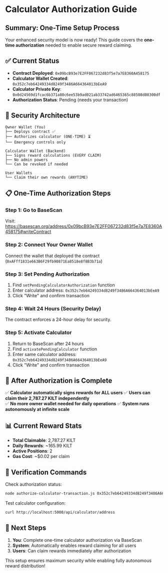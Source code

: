# Calculator Authorization Guide 

## Summary: One-Time Setup Process

Your enhanced security model is now ready! This guide covers the **one-time authorization** needed to enable secure reward claiming.

## ✅ Current Status

- **Contract Deployed**: `0x09bcB93e7E2FF067232d83f5e7a7E8360A458175`
- **Calculator Wallet Created**: `0x352c7eb64249334d8249f3486A664364013bEeA9`
- **Calculator Private Key**: `0x0d24569d1fcac6b371a80c6ee53b9ad021ab33742ad6465365c88508d08300df`
- **Authorization Status**: Pending (needs your transaction)

## 🔐 Security Architecture 

```
Owner Wallet (You) 
├── Deploys contract ✅
├── Authorizes calculator (ONE-TIME) ⏳
└── Emergency controls only

Calculator Wallet (Backend)
├── Signs reward calculations (EVERY CLAIM)
├── No admin powers
└── Can be revoked if needed

User Wallets
└── Claim their own rewards (ANYTIME)
```

## 📋 One-Time Authorization Steps

### Step 1: Go to BaseScan
Visit: https://basescan.org/address/0x09bcB93e7E2FF067232d83f5e7a7E8360A458175#writeContract

### Step 2: Connect Your Owner Wallet
Connect the wallet that deployed the contract (`0xAFff1831e663B6F29fb90871Ea8518e8f8B3b71a`)

### Step 3: Set Pending Authorization
1. Find `setPendingCalculatorAuthorization` function
2. Enter calculator address: `0x352c7eb64249334d8249f3486A664364013bEeA9`
3. Click "Write" and confirm transaction

### Step 4: Wait 24 Hours (Security Delay)
The contract enforces a 24-hour delay for security.

### Step 5: Activate Calculator
1. Return to BaseScan after 24 hours
2. Find `activatePendingCalculator` function  
3. Enter same calculator address: `0x352c7eb64249334d8249f3486A664364013bEeA9`
4. Click "Write" and confirm transaction

## 🚀 After Authorization is Complete

✅ **Calculator automatically signs rewards for ALL users**
✅ **Users can claim their 2,787.27 KILT independently**  
✅ **No more owner wallet needed for daily operations**
✅ **System runs autonomously at infinite scale**

## 📊 Current Reward Stats

- **Total Claimable**: 2,787.27 KILT
- **Daily Rewards**: ~165.99 KILT  
- **Active Positions**: 2
- **Gas Cost**: ~$0.02 per claim

## 🔧 Verification Commands

Check authorization status:
```bash
node authorize-calculator-transaction.js 0x352c7eb64249334d8249f3486A664364013bEeA9
```

Test calculator configuration:
```bash
curl http://localhost:5000/api/calculator/address
```

## 🎯 Next Steps

1. **You**: Complete one-time calculator authorization via BaseScan
2. **System**: Automatically enables reward claiming for all users
3. **Users**: Can claim rewards immediately after authorization

This setup ensures maximum security while enabling fully autonomous reward distribution!